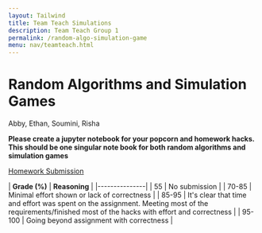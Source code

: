 ```yaml
---
layout: Tailwind
title: Team Teach Simulations
description: Team Teach Group 1
permalink: /random-algo-simulation-game
menu: nav/teamteach.html
---
```

<script src="https://cdn.tailwindcss.com"></script>

# Random Algorithms and Simulation Games
Abby, Ethan, Soumini, Risha 


**Please create a jupyter notebook for your popcorn and homework hacks. This should be one singular note book for both random algorithms and simulation games**

[Homework Submission](https://docs.google.com/forms/d/e/1FAIpQLSecpn3NMfAQG05I_9P6X9P1s5vSyjr5UwiuNio3qgcYqIcdFg/viewform?usp=header)


| **Grade (%)** | **Reasoning** |
|---------------|
| 55 | No submission |
| 70-85 | Minimal effort shown or lack of correctness |
| 85-95 | It's clear that time and effort was spent on the assignment. Meeting most of the requirements/finished most of the hacks with effort and correctness |
| 95-100 | Going beyond assignment with correctness |
